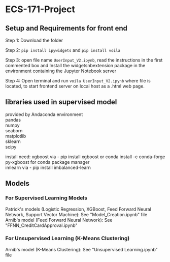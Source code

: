 # ECS-171-Project

## Setup and Requirements for front end
  Step 1: Download the folder 
  
  Step 2: `pip install ipywidgets` and `pip install voila`
  
  Step 3: open file name `UserInput_V2.ipynb`, read the instructions in the first commented box and Install the widgetsnbextension package in the         environment containing the Jupyter Notebook server
  
  Step 4: Open terminal and run `voila UserInput_V2.ipynb` where file is located, to start frontend server on local host as a .html web page.

## libraries used in supervised model
  provided by Andaconda environment <br />
  pandas <br />
  numpy <br />
  seaborn <br />
  matplotlib <br />
  sklearn <br />
  scipy <br />

install need:
  xgboost via - pip install xgboost or conda install -c conda-forge py-xgboost for conda package manager <br />
  imlearn via - pip install imbalanced-learn

## Models
### For Supervised Learning Models 
  Patrick's models (Logistic Regression, XGBoost, Feed Forward Neural Network, Support Vector Machine): See "Model_Creation.ipynb" file\
  Arnib's model (Feed Forward Neural Network): See "FFNN_CreditCardApproval.ipynb"
### For Unsupervised Learning (K-Means Clustering)
  Arnib's model (K-Means Clustering): See "Unsupervised Learning.ipynb" file
